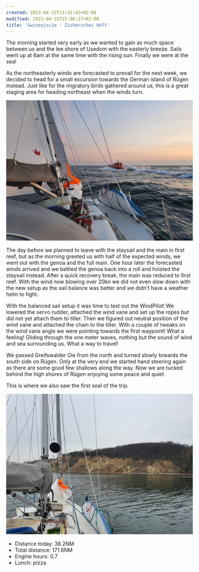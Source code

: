 ```yaml
---
created: 2023-04-15T13:42:42+02:00
modified: 2023-04-15T15:06:27+02:00
title: 'Swinoujscie - Zickersches Höft'
---
```


The morning started very early as we wanted to gain as much space between us and the lee shore of Usedom with the easterly breeze. Sails went up at 6am at the same time with the rising sun. Finally we were at the sea!

As the northeasterly winds are forecasted to prevail for the next week, we decided to head for a small excursion towards the German island of Rügen instead. Just like for the migratory birds gathered around us, this is a great staging area for heading northeast when the winds turn.

![Image](../2023/3c3abcf84d5d98e1e2a2fe3e9acb2738.jpg) 

The day before we planned to leave with the staysail and the main in first reef, but as the morning greeted us with half of the expected winds, we went out with the genoa and the full main. One hour later the forecasted winds arrived and we battled the genoa back into a roll and hoisted the staysail instead. After a quick recovery break, the main was reduced to first reef. With the wind now blowing over  20kn we did not even slow down with the new setup as the sail balance was better and we didn't have a weather helm to fight. 

With the balanced sail setup it was time to test out the WindPilot! We lowered the servo rudder, attached the wind vane and set up the ropes but did not yet attach them to tiller. Then we figured out neutral position of the wind vane and attached the chain to the tiller. With a couple of tweaks on the wind vane angle we were pointing towards the first waypoint! What a feeling! Gliding through the one meter waves, nothing but the sound of wind and sea surrounding us. What a way to travel! 

We passed Greifswalder Oie from the north and turned slowly towards the south side on Rügen. Only at the very end we started hand steering again as there are some good few shallows along the way. Now we are tucked behind the high shores of Rügen enjoying some peace and quiet.

This is where we also saw the first seal of the trip.

![Image](../2023/e63a9b859f56c665e825da7f67b11b71.jpg) 

* Distance today: 38.2NM
* Total distance: 171.6NM
* Engine hours: 0.7
* Lunch: pizza
